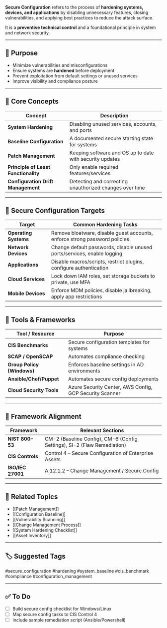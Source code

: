 **Secure Configuration** refers to the process of **hardening systems, devices, and applications** by disabling unnecessary features, closing vulnerabilities, and applying best practices to reduce the attack surface.

It is a **preventive technical control** and a foundational principle in system and network security.

---

## 🎯 Purpose

- Minimize vulnerabilities and misconfigurations
- Ensure systems are **hardened** before deployment
- Prevent exploitation from default settings or unused services
- Improve visibility and compliance posture

---

## 🧱 Core Concepts

| Concept                  | Description                                                       |
|--------------------------|-------------------------------------------------------------------|
| **System Hardening**      | Disabling unused services, accounts, and ports                    |
| **Baseline Configuration**| A documented secure starting state for systems                    |
| **Patch Management**      | Keeping software and OS up to date with security updates          |
| **Principle of Least Functionality** | Only enable required features/services                  |
| **Configuration Drift Management** | Detecting and correcting unauthorized changes over time |

---

## 🔐 Secure Configuration Targets

| Target              | Common Hardening Tasks                                                  |
|---------------------|-------------------------------------------------------------------------|
| **Operating Systems** | Remove bloatware, disable guest accounts, enforce strong password policies |
| **Network Devices**   | Change default passwords, disable unused ports/services, enable logging |
| **Applications**      | Disable macros/scripts, restrict plugins, configure authentication     |
| **Cloud Services**    | Lock down IAM roles, set storage buckets to private, use MFA           |
| **Mobile Devices**    | Enforce MDM policies, disable jailbreaking, apply app restrictions     |

---

## 🧰 Tools & Frameworks

| Tool / Resource           | Purpose                                     |
|---------------------------|---------------------------------------------|
| **CIS Benchmarks**         | Secure configuration templates for systems |
| **SCAP / OpenSCAP**        | Automates compliance checking               |
| **Group Policy (Windows)** | Enforces baseline settings in AD environments |
| **Ansible/Chef/Puppet**    | Automates secure config deployments         |
| **Cloud Security Tools**   | Azure Security Center, AWS Config, GCP Security Scanner |

---

## 🧭 Framework Alignment

| Framework        | Relevant Sections                                 |
|------------------|----------------------------------------------------|
| **NIST 800-53**   | CM-2 (Baseline Config), CM-6 (Config Settings), SI-2 (Flaw Remediation) |
| **CIS Controls**  | Control 4 – Secure Configuration of Enterprise Assets |
| **ISO/IEC 27001** | A.12.1.2 – Change Management / Secure Config       |

---

## 🔗 Related Topics

- [[Patch Management]]
- [[Configuration Baseline]]
- [[Vulnerability Scanning]]
- [[Change Management Process]]
- [[System Hardening Checklist]]
- [[Asset Inventory]]

---

## 🏷 Suggested Tags

#secure_configuration #hardening #system_baseline #cis_benchmark #compliance #configuration_management

---

## ✅ To Do

- [ ] Build secure config checklist for Windows/Linux
- [ ] Map secure config tasks to CIS Control 4
- [ ] Include sample remediation script (Ansible/Powershell)

